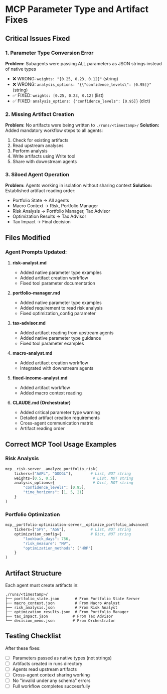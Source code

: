 # MCP Parameter Type and Artifact Fixes

## Critical Issues Fixed

### 1. Parameter Type Conversion Error
**Problem:** Subagents were passing ALL parameters as JSON strings instead of native types
- ❌ WRONG: `weights: "[0.25, 0.23, 0.12]"` (string)
- ❌ WRONG: `analysis_options: "{\"confidence_levels\": [0.95]}"` (string)
- ✅ FIXED: `weights: [0.25, 0.23, 0.12]` (list)
- ✅ FIXED: `analysis_options: {"confidence_levels": [0.95]}` (dict)

### 2. Missing Artifact Creation
**Problem:** No artifacts were being written to `./runs/<timestamp>/`
**Solution:** Added mandatory workflow steps to all agents:
1. Check for existing artifacts
2. Read upstream analyses
3. Perform analysis
4. Write artifacts using Write tool
5. Share with downstream agents

### 3. Siloed Agent Operation
**Problem:** Agents working in isolation without sharing context
**Solution:** Established artifact reading order:
- Portfolio State → All agents
- Macro Context → Risk, Portfolio Manager
- Risk Analysis → Portfolio Manager, Tax Advisor
- Optimization Results → Tax Advisor
- Tax Impact → Final decision

## Files Modified

### Agent Prompts Updated:
1. **risk-analyst.md**
   - Added native parameter type examples
   - Added artifact creation workflow
   - Fixed tool parameter documentation

2. **portfolio-manager.md**
   - Added native parameter type examples
   - Added requirement to read risk analysis
   - Fixed optimization_config parameter

3. **tax-advisor.md**
   - Added artifact reading from upstream agents
   - Added native parameter type guidance
   - Fixed tool parameter examples

4. **macro-analyst.md**
   - Added artifact creation workflow
   - Integrated with downstream agents

5. **fixed-income-analyst.md**
   - Added artifact workflow
   - Added macro context reading

6. **CLAUDE.md (Orchestrator)**
   - Added critical parameter type warning
   - Detailed artifact creation requirements
   - Cross-agent communication matrix
   - Artifact reading order

## Correct MCP Tool Usage Examples

### Risk Analysis
```python
mcp__risk-server__analyze_portfolio_risk(
    tickers=["AAPL", "GOOGL"],        # List, NOT string
    weights=[0.5, 0.5],                # List, NOT string
    analysis_options={                 # Dict, NOT string
        "confidence_levels": [0.95],
        "time_horizons": [1, 5, 21]
    }
)
```

### Portfolio Optimization
```python
mcp__portfolio-optimization-server__optimize_portfolio_advanced(
    tickers=["SPY", "AGG"],           # List, NOT string
    optimization_config={             # Dict, NOT string
        "lookback_days": 756,
        "risk_measure": "MV",
        "optimization_methods": ["HRP"]
    }
)
```

## Artifact Structure

Each agent must create artifacts in:
```
./runs/<timestamp>/
├── portfolio_state.json       # From Portfolio State Server
├── macro_context.json         # From Macro Analyst
├── risk_analysis.json         # From Risk Analyst
├── optimization_results.json  # From Portfolio Manager
├── tax_impact.json           # From Tax Advisor
└── decision_memo.json        # From Orchestrator
```

## Testing Checklist

After these fixes:
- [ ] Parameters passed as native types (not strings)
- [ ] Artifacts created in runs directory
- [ ] Agents read upstream artifacts
- [ ] Cross-agent context sharing working
- [ ] No "invalid under any schema" errors
- [ ] Full workflow completes successfully